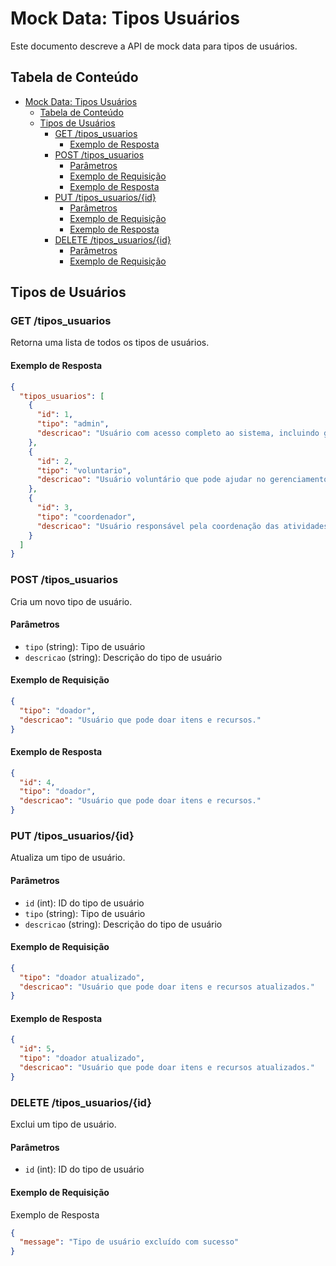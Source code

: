 # Mock Data: Tipos Usuários

Este documento descreve a API de mock data para tipos de usuários.

## Tabela de Conteúdo

- [Mock Data: Tipos Usuários](#mock-data-tipos-usuários)
  - [Tabela de Conteúdo](#tabela-de-conteúdo)
  - [Tipos de Usuários](#tipos-de-usuários)
    - [GET /tipos\_usuarios](#get-tipos_usuarios)
      - [Exemplo de Resposta](#exemplo-de-resposta)
    - [POST /tipos\_usuarios](#post-tipos_usuarios)
      - [Parâmetros](#parâmetros)
      - [Exemplo de Requisição](#exemplo-de-requisição)
      - [Exemplo de Resposta](#exemplo-de-resposta-1)
    - [PUT /tipos\_usuarios/{id}](#put-tipos_usuariosid)
      - [Parâmetros](#parâmetros-1)
      - [Exemplo de Requisição](#exemplo-de-requisição-1)
      - [Exemplo de Resposta](#exemplo-de-resposta-2)
    - [DELETE /tipos\_usuarios/{id}](#delete-tipos_usuariosid)
      - [Parâmetros](#parâmetros-2)
      - [Exemplo de Requisição](#exemplo-de-requisição-2)

## Tipos de Usuários

### GET /tipos_usuarios
Retorna uma lista de todos os tipos de usuários.

#### Exemplo de Resposta
```json
{
  "tipos_usuarios": [
    {
      "id": 1,
      "tipo": "admin",
      "descricao": "Usuário com acesso completo ao sistema, incluindo gerenciamento de outros usuários e configurações."
    },
    {
      "id": 2,
      "tipo": "voluntario",
      "descricao": "Usuário voluntário que pode ajudar no gerenciamento de doações e abrigos."
    },
    {
      "id": 3,
      "tipo": "coordenador",
      "descricao": "Usuário responsável pela coordenação das atividades nos abrigos e supervisão dos voluntários."
    }
  ]
}
```

### POST /tipos_usuarios
Cria um novo tipo de usuário.

#### Parâmetros
- `tipo` (string): Tipo de usuário
- `descricao` (string): Descrição do tipo de usuário

#### Exemplo de Requisição
```json
{
  "tipo": "doador",
  "descricao": "Usuário que pode doar itens e recursos."
}
```

#### Exemplo de Resposta
```json
{
  "id": 4,
  "tipo": "doador",
  "descricao": "Usuário que pode doar itens e recursos."
}
```

### PUT /tipos_usuarios/{id}
Atualiza um tipo de usuário.

#### Parâmetros
- `id` (int): ID do tipo de usuário
- `tipo` (string): Tipo de usuário
- `descricao` (string): Descrição do tipo de usuário

#### Exemplo de Requisição
```json
{
  "tipo": "doador atualizado",
  "descricao": "Usuário que pode doar itens e recursos atualizados."
}
```

#### Exemplo de Resposta
```json
{
  "id": 5,
  "tipo": "doador atualizado",
  "descricao": "Usuário que pode doar itens e recursos atualizados."
}
```

### DELETE /tipos_usuarios/{id}
Exclui um tipo de usuário.

#### Parâmetros
- `id` (int): ID do tipo de usuário

#### Exemplo de Requisição

Exemplo de Resposta
```json
{
  "message": "Tipo de usuário excluído com sucesso"
}
```
